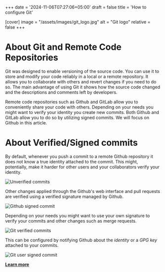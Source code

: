 +++
date = '2024-11-06T07:27:06+05:00'
draft = false
title = 'How to configure Git'

[cover]
image = "/assets/images/git_logo.jpg"
alt = "Git logo"
relative = false
+++

# About Git and Remote Code Repositories

Git was designed to enable versioning of the source code. You can use it to store and modify your code reliably in a local or a remote repository. It allows you to collaborate with others and revert changes if you need to do so. The main advantage of using Git it shows how the source code changed and the descriptions and comments left by developers.

Remote code repositories such as Github and GitLab allow you to conveniently share your code with others. Depending on your needs you might want to verify your identity you create new commits. Both Github and GitLab allow you to do so by utilizing signed commits. We will focus on Github in this article.

# About Verified/Signed commits

By default, whenever you push a commit to a remote Github repository it does not know a true identity attached to the commit. This might, potentially, make it harder for other users and your collaborators verify your identity. 

![Unverified commits](/assets/images/git_unverified_commits.png)

Other changes applied through the Github's web interface and pull requests are verified using a verified signature managed by Github.

![Github signed commit](/assets/images/github_signed_commit.png)

Depending on your needs you might want to use your own signature to verify your commits and other changes such as merge requests.

![Git verified commits](/assets/images/git_verified_commits.png)

This can be configured by notifying Github about the *identity* or a *GPG key* attached to your commits.

![Git user signed commit](/assets/images/git_user_signed_commit.png)

[**Learn more**](https://docs.github.com/en/authentication/managing-commit-signature-verification/about-commit-signature-verification)